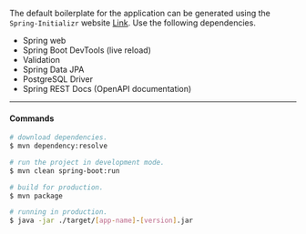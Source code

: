 The default boilerplate for the application can be generated using the `Spring-Initializr` website [Link](https://start.spring.io/). Use the following dependencies.

- Spring web
- Spring Boot DevTools (live reload)
- Validation 
- Spring Data JPA
- PostgreSQL Driver
- Spring REST Docs (OpenAPI documentation)


---

#### Commands

```bash
# download dependencies.
$ mvn dependency:resolve

# run the project in development mode.
$ mvn clean spring-boot:run

# build for production.
$ mvn package

# running in production.
$ java -jar ./target/[app-name]-[version].jar
```

